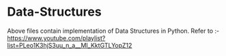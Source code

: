 # Data-Structures

Above files contain implementation of Data Structures in Python.
Refer to :- https://www.youtube.com/playlist?list=PLeo1K3hjS3uu_n_a__MI_KktGTLYopZ12
